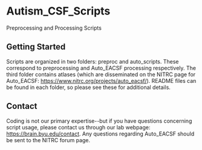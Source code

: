 # Autism_CSF_Scripts
Preprocessing and Processing Scripts

## Getting Started
Scripts are organized in two folders: preproc and auto_scripts. These correspond to preprocessing and Auto_EACSF processing respectively. The third folder contains atlases (which are disseminated on the NITRC page for Auto_EACSF: https://www.nitrc.org/projects/auto_eacsf/). README files can be found in each folder, so please see these for additional details.

## Contact
Coding is not our primary expertise--but if you have questions concerning script usage, please contact us through our lab webpage: https://brain.byu.edu/contact. Any questions regarding Auto_EACSF should be sent to the NITRC forum page. 


